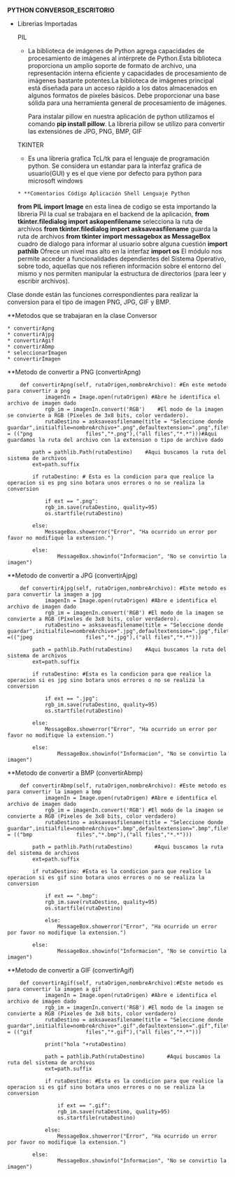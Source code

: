   **PYTHON CONVERSOR_ESCRITORIO** 
 
  * Librerias Importadas
  		
      PIL
      *  La biblioteca de imágenes de Python agrega capacidades de procesamiento de imágenes al intérprete de Python.Esta biblioteca proporciona un amplio 
      	 soporte de formato de archivo, una representación interna eficiente y capacidades de procesamiento de imágenes bastante potentes.La biblioteca de 
         imágenes principal está diseñada para un acceso rápido a los datos almacenados en algunos formatos de píxeles básicos. Debe proporcionar una base 
         sólida para una herramienta general de procesamiento de imágenes.
         
         Para instalar pillow en nuestra aplicación de python utilizamos el comando **pip install pillow**. La libreria pillow se utilizo para convertir las 
	 extensiónes de JPG, PNG, BMP, GIF
      
       TKINTER
       * Es una libreria grafica TcL/tk para el lenguaje de programación python. Se considera un estandar para la interfaz grafica de usuario(GUI) y es el que
         viene por defecto para python para microsoft windows 
      
     	* **Comentarios Código Aplicación Shell Lenguaje Python

	**from PIL import Image** en esta linea de codigo se esta importando la libreria Pil la cual se trabajara en el backend de la aplicación, 
     	**from tkinter.filedialog import askopenfilename** selecciona la ruta de archivos
	**from tkinter.filedialog import asksaveasfilename** guarda la ruta de archivos
	**from tkinter import messagebox as MessageBox** cuadro de dialogo para informar al usuario sobre alguna cuestión
	**import pathlib** Ofrece un nivel mas alto en la interfaz
	**import os** El módulo nos permite acceder a funcionalidades dependientes del Sistema Operativo, sobre todo, aquellas que nos refieren 
	información sobre el entorno del mismo y nos permiten manipular la estructura de directorios (para leer y escribir archivos).
	
Clase donde están las funciones correspondientes para realizar la conversion para el tipo de imagen PNG, JPG, GIF y BMP.
	
	
   **Metodos que se trabajaran en la clase Conversor 
	
	* convertirApng
	* convertirAjpg
	* convertirAgif
	* convertirAbmp
	* seleccionarImagen
	* convertirImagen
	
   **Metodo de convertir a PNG (convertirApng)
	
		def convertirApng(self, rutaOrigen,nombreArchivo): #En este metodo para convertir a png
     			imagenIn = Image.open(rutaOrigen) #Abre he identifica el archivo de imagen dado
        	   	rgb_im = imagenIn.convert('RGB')    #El modo de la imagen se convierte a RGB (Píxeles de 3x8 bits, color verdadero).
        		rutaDestino = asksaveasfilename(title = "Seleccione donde guardar",initialfile=nombreArchivo+".png",defaultextension=".png",filetypes = (("png 			       files","*.png"),("all files","*.*")))#Aqui guardamos la ruta del archivo con la extension o tipo de archivo dado

       		path = pathlib.Path(rutaDestino)    #Aqui buscamos la ruta del sistema de archivos    
        	ext=path.suffix

       	 	if rutaDestino: # Esta es la condicion para que realice la operacion si es png sino botara unos errores o no se realiza la conversion 
            
            	if ext == ".png":
                rgb_im.save(rutaDestino, quality=95)                
                os.startfile(rutaDestino)
                
            else:
                MessageBox.showerror("Error", "Ha ocurrido un error por favor no modifique la extension.")

        	else:
            		MessageBox.showinfo("Informacion", "No se convirtio la imagen")
	
   **Metodo de convertir a JPG (convertirAjpg)
	
		def convertirAjpg(self, rutaOrigen,nombreArchivo): #Este metodo es para convertir la imagen a jpg
       			imagenIn = Image.open(rutaOrigen) #Abre e identifica el archivo de imagen dado
        		rgb_im = imagenIn.convert('RGB') #El modo de la imagen se convierte a RGB (Píxeles de 3x8 bits, color verdadero).
        		rutaDestino = asksaveasfilename(title = "Seleccione donde guardar",initialfile=nombreArchivo+".jpg",defaultextension=".jpg",filetypes =(("jpeg 			       files","*.jpg"),("all files","*.*")))

        	path = pathlib.Path(rutaDestino)    #Aqui buscamos la ruta del sistema de archivos     
        	ext=path.suffix

        	if rutaDestino: #Esta es la condicion para que realice la operacion si es jpg sino botara unos errores o no se realiza la conversion
            
            	if ext == ".jpg":
                rgb_im.save(rutaDestino, quality=95)                
                os.startfile(rutaDestino)
                
            else:
                MessageBox.showerror("Error", "Ha ocurrido un error por favor no modifique la extension.")

        	else:
            		MessageBox.showinfo("Informacion", "No se convirtio la imagen")
			
   **Metodo de convertir a BMP (convertirAbmp)
	
		def convertirAbmp(self, rutaOrigen,nombreArchivo): #Este metodo es para convertir la imagen a bmp
        		imagenIn = Image.open(rutaOrigen) #Abre e identifica el archivo de imagen dado
        		rgb_im = imagenIn.convert('RGB') #El modo de la imagen se convierte a RGB (Píxeles de 3x8 bits, color verdadero)
        		rutaDestino = asksaveasfilename(title = "Seleccione donde guardar",initialfile=nombreArchivo+".bmp",defaultextension=".bmp",filetypes = (("bmp 				files","*.bmp"),("all files","*.*")))

        	path = pathlib.Path(rutaDestino)       #Aqui buscamos la ruta del sistema de archivos    
        	ext=path.suffix

        	if rutaDestino: #Esta es la condicion para que realice la operacion si es gif sino botara unos errores o no se realiza la conversion
            
            	if ext == ".bmp":
                rgb_im.save(rutaDestino, quality=95)                
                os.startfile(rutaDestino)
                
            	else:
                	MessageBox.showerror("Error", "Ha ocurrido un error por favor no modifique la extension.")

        	else:
            		MessageBox.showinfo("Informacion", "No se convirtio la imagen")
	
   **Metodo de convertir a GIF (convertirAgif)
	
	 	def convertirAgif(self, rutaOrigen,nombreArchivo):#Este metodo es para convertir la imagen a gif
        		imagenIn = Image.open(rutaOrigen) #Abre e identifica el archivo de imagen dado
        		rgb_im = imagenIn.convert('RGB') #El modo de la imagen se convierte a RGB (Píxeles de 3x8 bits, color verdadero)
       			rutaDestino = asksaveasfilename(title = "Seleccione donde guardar",initialfile=nombreArchivo+".gif",defaultextension=".gif",filetypes = (("gif 			       files","*.gif"),("all files","*.*")))
			
        		print("hola "+rutaDestino)

        		path = pathlib.Path(rutaDestino)       #Aqui buscamos la ruta del sistema de archivos   
        		ext=path.suffix

        		if rutaDestino: #Esta es la condicion para que realice la operacion si es gif sino botara unos errores o no se realiza la conversion
            
            		if ext == ".gif":
                	rgb_im.save(rutaDestino, quality=95)                
                	os.startfile(rutaDestino)
                
            	else:
                	MessageBox.showerror("Error", "Ha ocurrido un error por favor no modifique la extension.")

        	else:
            		MessageBox.showinfo("Informacion", "No se convirtio la imagen")

